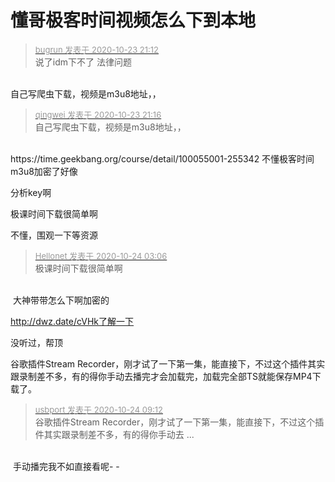 # 懂哥极客时间视频怎么下到本地


<div class="quote"><blockquote><font size="2"><a href="https://www.hostloc.com/forum.php?mod=redirect&amp;goto=findpost&amp;pid=9343290&amp;ptid=757756" target="_blank"><font color="#999999">bugrun 发表于 2020-10-23 21:12</font></a></font><br />
说了idm下不了 法律问题</blockquote></div><br />
自己写爬虫下载，视频是m3u8地址，，

<div class="quote"><blockquote><font size="2"><a href="https://www.hostloc.com/forum.php?mod=redirect&amp;goto=findpost&amp;pid=9343319&amp;ptid=757756" target="_blank"><font color="#999999">qingwei 发表于 2020-10-23 21:16</font></a></font><br />
自己写爬虫下载，视频是m3u8地址，，</blockquote></div><br />
https://time.geekbang.org/course/detail/100055001-255342 不懂极客时间m3u8加密了好像

分析key啊

极课时间下载很简单啊

不懂，围观一下等资源<img id="aimg_aOeHC" onclick="zoom(this, this.src, 0, 0, 0)" class="zoom" src="https://cdn.jsdelivr.net/gh/hishis/forum-master/public/images/patch.gif" onmouseover="img_onmouseoverfunc(this)" onload="thumbImg(this)" border="0" alt="" />

<div class="quote"><blockquote><font size="2"><a href="https://www.hostloc.com/forum.php?mod=redirect&amp;goto=findpost&amp;pid=9344171&amp;ptid=757756" target="_blank"><font color="#999999">Hellonet 发表于 2020-10-24 03:06</font></a></font><br />
极课时间下载很简单啊</blockquote></div><br />
<img src="static/image/smiley/yct/002.gif" smilieid="30" border="0" alt="" /> 大神带带怎么下啊加密的

http://dwz.date/cVHk了解一下<img src="static/image/smiley/default/lol.gif" smilieid="12" border="0" alt="" />

没听过，帮顶

谷歌插件Stream Recorder，刚才试了一下第一集，能直接下，不过这个插件其实跟录制差不多，有的得你手动去播完才会加载完，加载完全部TS就能保存MP4下载了。

<div class="quote"><blockquote><font size="2"><a href="https://www.hostloc.com/forum.php?mod=redirect&amp;goto=findpost&amp;pid=9344390&amp;ptid=757756" target="_blank"><font color="#999999">usbport 发表于 2020-10-24 09:12</font></a></font><br />
谷歌插件Stream Recorder，刚才试了一下第一集，能直接下，不过这个插件其实跟录制差不多，有的得你手动去 ...</blockquote></div><br />
<img src="static/image/smiley/yct/003.gif" smilieid="50" border="0" alt="" /> 手动播完我不如直接看呢- -
